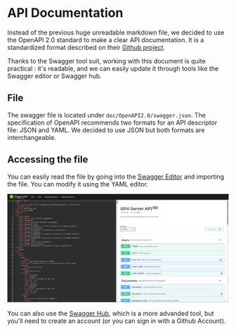 # API Documentation

Instead of the previous huge unreadable markdown file, we decided to
use the OpenAPI 2.0 standard to make a clear API documentation. It is
a standardized format described on their
[Github project](https://github.com/OAI/OpenAPI-Specification/blob/master/versions/2.0.md).

Thanks to the Swagger tool suit, working with this document is quite practical
: it's readable, and we can easily update it through tools like the
Swagger editor or Swagger hub.

## File

The swagger file is located under `doc/OpenAPI2.0/swagger.json`. The
specification of OpenAPI recommends two formats for an API descriptor
file: JSON and YAML. We decided to use JSON but both formats are
interchangeable.

## Accessing the file

You can easily read the file by going into the [Swagger Editor](https://editor.swagger.io/)
and importing the file. You can modify it using the YAML editor.

![Swagger Editor](img/api/swagger_editor.png)

You can also use the [Swagger Hub](https://app.swaggerhub.com/), which is
a more advanded tool, but you'll need to create an account (or you can
sign in with a Github Account).
